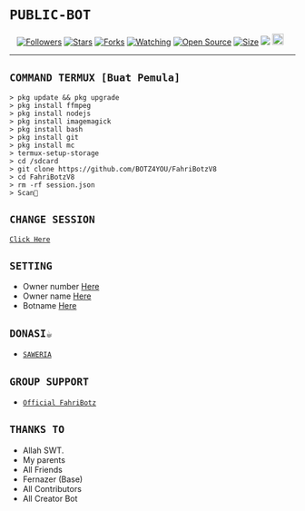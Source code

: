# ```PUBLIC-BOT```
<p align="center">
<a href="https://github.com/BOTZ4YOU/followers"><img title="Followers" src="https://img.shields.io/github/followers/BOTZ4YOU?color=red&style=flat-square"></a>
<a href="https://github.com/BOTZ4YOU/FahriBotzV8/stargazers/"><img title="Stars" src="https://img.shields.io/github/stars/BOTZ4YOU/FahriBotzV8?color=blue&style=flat-square"></a>
<a href="https://github.com/BOTZ4YOU/FahriBotzV8/network/members"><img title="Forks" src="https://img.shields.io/github/forks/BOTZ4YOU/FahriBotzV8?color=red&style=flat-square"></a>
<a href="https://github.com/BOTZ4YOU/FahriBotzV8/watchers"><img title="Watching" src="https://img.shields.io/github/watchers/BOTZ4YOU/FahriBotzV8?label=Watchers&color=blue&style=flat-square"></a>
<a href="https://github.com/BOTZ4YOU/FahriBotzV8"><img title="Open Source" src="https://badges.frapsoft.com/os/v2/open-source.svg?v=103"></a>
<a href="https://github.com/BOTZ4YOU/FahriBotzV8/"><img title="Size" src="https://img.shields.io/github/repo-size/BOTZ4YOU/FahriBotzV8?style=flat-square&color=green"></a>
<a href="https://hits.seeyoufarm.com"><img src="https://hits.seeyoufarm.com/api/count/incr/badge.svg?url=https%3A%2F%2Fgithub.com%2FBOTZ4YOU%2FAlphab0t12&count_bg=%2379C83D&title_bg=%23555555&icon=probot.svg&icon_color=%2300FF6D&title=hits&edge_flat=false"/></a>
<a href="https://github.com/BOTZ4YOU/FahriBotzV8/graphs/commit-activity"><img height="20" src="https://img.shields.io/badge/Maintained%3F-yes-green.svg"></a>&nbsp;&nbsp;
</p>
<p align='center'>
    </p>

-------

## `COMMAND TERMUX [Buat Pemula]`

```
> pkg update && pkg upgrade
> pkg install ffmpeg
> pkg install nodejs
> pkg install imagemagick
> pkg install bash
> pkg install git
> pkg install mc
> termux-setup-storage
> cd /sdcard
> git clone https://github.com/BOTZ4YOU/FahriBotzV8
> cd FahriBotzV8
> rm -rf session.json
> Scan📸
```

## `CHANGE SESSION`

[`Click Here`](https://github.com/BOTZ4YOU/FahriBotzV8/blob/master/session.json#L1)

## `SETTING`

- Owner number [Here](https://github.com/BOTZ4YOU/FahriBotzV8/blob/master/settings.json#L1)
- Owner name [Here](https://github.com/BOTZ4YOU/FahriBotzV8/blob/master/settings.json#L1)
- Botname [Here](https://github.com/BOTZ4YOU/FahriBotzV8/blob/master/settings.json#L1)

## ```DONASI☕```

- [`SAWERIA`](https://saweria.co/FahriBotz)

## ```GROUP SUPPORT```

- [`Official FahriBotz`](https://chat.whatsapp.com/BeJH7mw5pM5H8siiYyuqaO)

## `THANKS TO`

- Allah SWT.
- My parents
- All Friends
- Fernazer (Base)
- All Contributors
- All Creator Bot
